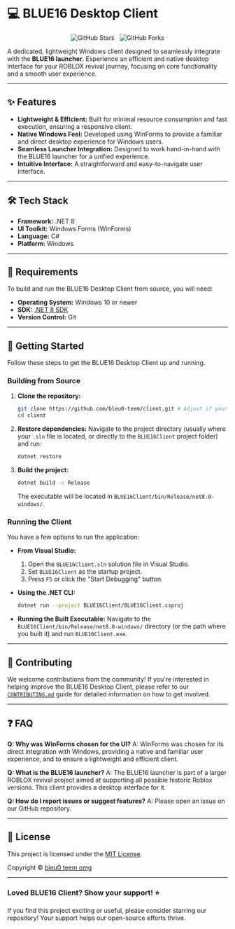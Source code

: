 # 💻 BLUE16 Desktop Client

<p align="center">
  <img src="https://img.shields.io/github/stars/bleu0-teem/client?style=for-the-badge&logo=github&label=Stars" alt="GitHub Stars"/>
  &nbsp;
  <img src="https://img.shields.io/github/forks/bleu0-teem/client?style=for-the-badge&logo=github&label=Forks" alt="GitHub Forks"/>
</p>

A dedicated, lightweight Windows client designed to seamlessly integrate with the **BLUE16 launcher**. Experience an efficient and native desktop interface for your ROBLOX revival journey, focusing on core functionality and a smooth user experience.

---

## ✨ Features

*   **Lightweight & Efficient:** Built for minimal resource consumption and fast execution, ensuring a responsive client.
*   **Native Windows Feel:** Developed using WinForms to provide a familiar and direct desktop experience for Windows users.
*   **Seamless Launcher Integration:** Designed to work hand-in-hand with the BLUE16 launcher for a unified experience.
*   **Intuitive Interface:** A straightforward and easy-to-navigate user interface.

---

## 🛠️ Tech Stack

*   **Framework:** .NET 8
*   **UI Toolkit:** Windows Forms (WinForms)
*   **Language:** C#
*   **Platform:** Windows

---

## 🚀 Requirements

To build and run the BLUE16 Desktop Client from source, you will need:

*   **Operating System:** Windows 10 or newer
*   **SDK:** [.NET 8 SDK](https://dotnet.microsoft.com/download/dotnet/8.0)
*   **Version Control:** Git

---

## 🏁 Getting Started

Follow these steps to get the BLUE16 Desktop Client up and running.

### Building from Source

1.  **Clone the repository:**
    ```bash
    git clone https://github.com/bleu0-teem/client.git # Adjust if your repo name is different
    cd client
    ```

2.  **Restore dependencies:**
    Navigate to the project directory (usually where your `.sln` file is located, or directly to the `BLUE16Client` project folder) and run:
    ```bash
    dotnet restore
    ```

3.  **Build the project:**
    ```bash
    dotnet build -c Release
    ```
    The executable will be located in `BLUE16Client/bin/Release/net8.0-windows/`.

### Running the Client

You have a few options to run the application:

*   **From Visual Studio:**
    1.  Open the `BLUE16Client.sln` solution file in Visual Studio.
    2.  Set `BLUE16Client` as the startup project.
    3.  Press `F5` or click the "Start Debugging" button.

*   **Using the .NET CLI:**
    ```bash
    dotnet run --project BLUE16Client/BLUE16Client.csproj
    ```

*   **Running the Built Executable:**
    Navigate to the `BLUE16Client/bin/Release/net8.0-windows/` directory (or the path where you built it) and run `BLUE16Client.exe`.

---

## 👋 Contributing

We welcome contributions from the community! If you're interested in helping improve the BLUE16 Desktop Client, please refer to our [`CONTRIBUTING.md`](CONTRIBUTING.md) guide for detailed information on how to get involved.

---

## ❓ FAQ

**Q: Why was WinForms chosen for the UI?**
A: WinForms was chosen for its direct integration with Windows, providing a native and familiar user experience, and to ensure a lightweight and efficient client.

**Q: What is the BLUE16 launcher?**
A: The BLUE16 launcher is part of a larger ROBLOX revival project aimed at supporting all possible historic Roblox versions. This client provides a desktop interface for it.

**Q: How do I report issues or suggest features?**
A: Please open an issue on our GitHub repository.

---

## 📄 License

This project is licensed under the [MIT License](LICENSE).

Copyright © [bleu0 teem omg](https://github.com/bleu0-teem)

---

### Loved BLUE16 Client? Show your support! ⭐
If you find this project exciting or useful, please consider starring our repository! Your support helps our open-source efforts thrive.